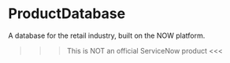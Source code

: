 # ProductDatabase
A database for the retail industry, built on the NOW platform.


>>> This is NOT an official ServiceNow product <<<
